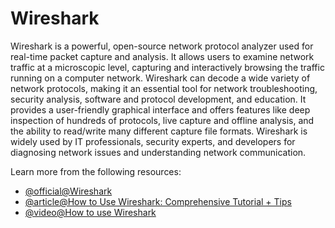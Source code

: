 # Wireshark

Wireshark is a powerful, open-source network protocol analyzer used for real-time packet capture and analysis. It allows users to examine network traffic at a microscopic level, capturing and interactively browsing the traffic running on a computer network. Wireshark can decode a wide variety of network protocols, making it an essential tool for network troubleshooting, security analysis, software and protocol development, and education. It provides a user-friendly graphical interface and offers features like deep inspection of hundreds of protocols, live capture and offline analysis, and the ability to read/write many different capture file formats. Wireshark is widely used by IT professionals, security experts, and developers for diagnosing network issues and understanding network communication.

Learn more from the following resources:

- [@official@Wireshark](https://www.wireshark.org/)
- [@article@How to Use Wireshark: Comprehensive Tutorial + Tips](https://www.varonis.com/blog/how-to-use-wireshark)
- [@video@How to use Wireshark](https://www.youtube.com/watch?v=zWoHJ3oGRGY)